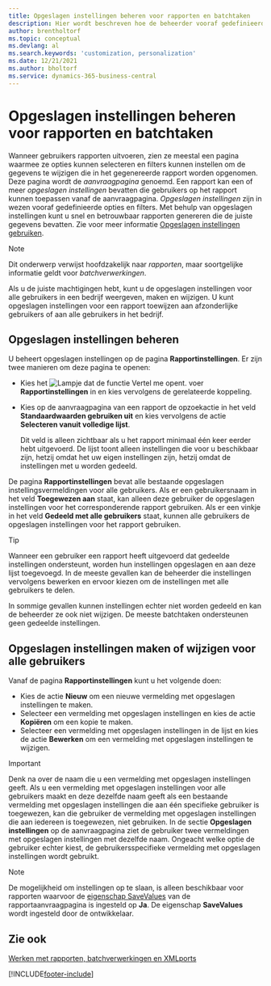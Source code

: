 ```yaml
---
title: Opgeslagen instellingen beheren voor rapporten en batchtaken
description: Hier wordt beschreven hoe de beheerder vooraf gedefinieerde opties en filters voor een rapport kan instellen en deze instellingen kan delen met een of alle gebruikers.
author: brentholtorf
ms.topic: conceptual
ms.devlang: al
ms.search.keywords: 'customization, personalization'
ms.date: 12/21/2021
ms.author: bholtorf
ms.service: dynamics-365-business-central
---
```

# <a name="manage-saved-settings-for-reports-and-batch-jobs"></a>Opgeslagen instellingen beheren voor rapporten en batchtaken

Wanneer gebruikers rapporten uitvoeren, zien ze meestal een pagina waarmee ze opties kunnen selecteren en filters kunnen instellen om de gegevens te wijzigen die in het gegenereerde rapport worden opgenomen. Deze pagina wordt de *aanvraagpagina* genoemd. Een rapport kan een of meer *opgeslagen instellingen* bevatten die gebruikers op het rapport kunnen toepassen vanaf de aanvraagpagina. *Opgeslagen instellingen* zijn in wezen vooraf gedefinieerde opties en filters. Met behulp van opgeslagen instellingen kunt u snel en betrouwbaar rapporten genereren die de juiste gegevens bevatten. Zie voor meer informatie [Opgeslagen instellingen gebruiken](ui-work-report.md#SavedSettings).

> [!NOTE]
> Dit onderwerp verwijst hoofdzakelijk naar *rapporten*, maar soortgelijke informatie geldt voor *batchverwerkingen*.

Als u de juiste machtigingen hebt, kunt u de opgeslagen instellingen voor alle gebruikers in een bedrijf weergeven, maken en wijzigen. U kunt opgeslagen instellingen voor een rapport toewijzen aan afzonderlijke gebruikers of aan alle gebruikers in het bedrijf.

## <a name="manage-saved-settings"></a>Opgeslagen instellingen beheren

U beheert opgeslagen instellingen op de pagina **Rapportinstellingen**. Er zijn twee manieren om deze pagina te openen:

- Kies het ![Lampje dat de functie Vertel me opent.](media/ui-search/search_small.png "Vertel me wat u wilt doen") voer **Rapportinstellingen** in en kies vervolgens de gerelateerde koppeling.
- Kies op de aanvraagpagina van een rapport de opzoekactie in het veld **Standaardwaarden gebruiken uit** en kies vervolgens de actie **Selecteren vanuit volledige lijst**.

    Dit veld is alleen zichtbaar als u het rapport minimaal één keer eerder hebt uitgevoerd. De lijst toont alleen instellingen die voor u beschikbaar zijn, hetzij omdat het uw eigen instellingen zijn, hetzij omdat de instellingen met u worden gedeeld.

De pagina **Rapportinstellingen** bevat alle bestaande opgeslagen instellingsvermeldingen voor alle gebruikers. Als er een gebruikersnaam in het veld **Toegewezen aan** staat, kan alleen deze gebruiker de opgeslagen instellingen voor het corresponderende rapport gebruiken. Als er een vinkje in het veld **Gedeeld met alle gebruikers** staat, kunnen alle gebruikers de opgeslagen instellingen voor het rapport gebruiken.  

> [!TIP]
> Wanneer een gebruiker een rapport heeft uitgevoerd dat gedeelde instellingen ondersteunt, worden hun instellingen opgeslagen en aan deze lijst toegevoegd. In de meeste gevallen kan de beheerder die instellingen vervolgens bewerken en ervoor kiezen om de instellingen met alle gebruikers te delen.
>
> In sommige gevallen kunnen instellingen echter niet worden gedeeld en kan de beheerder ze ook niet wijzigen. De meeste batchtaken ondersteunen geen gedeelde instellingen.  

## <a name="create-or-modify-saved-settings-for-all-users"></a>Opgeslagen instellingen maken of wijzigen voor alle gebruikers

Vanaf de pagina **Rapportinstellingen** kunt u het volgende doen:

- Kies de actie **Nieuw** om een nieuwe vermelding met opgeslagen instellingen te maken.
- Selecteer een vermelding met opgeslagen instellingen en kies de actie **Kopiëren** om een kopie te maken.
- Selecteer een vermelding met opgeslagen instellingen in de lijst en kies de actie **Bewerken** om een vermelding met opgeslagen instellingen te wijzigen.

> [!Important]
> Denk na over de naam die u een vermelding met opgeslagen instellingen geeft. Als u een vermelding met opgeslagen instellingen voor alle gebruikers maakt en deze dezelfde naam geeft als een bestaande vermelding met opgeslagen instellingen die aan één specifieke gebruiker is toegewezen, kan die gebruiker de vermelding met opgeslagen instellingen die aan iedereen is toegewezen, niet gebruiken.  In de sectie **Opgeslagen instellingen** op de aanvraagpagina ziet de gebruiker twee vermeldingen met opgeslagen instellingen met dezelfde naam. Ongeacht welke optie de gebruiker echter kiest, de gebruikersspecifieke vermelding met opgeslagen instellingen wordt gebruikt.

> [!NOTE]
> De mogelijkheid om instellingen op te slaan, is alleen beschikbaar voor rapporten waarvoor de [eigenschap SaveValues](/dynamics365/business-central/dev-itpro/developer/properties/devenv-savevalues-property) van de rapportaanvraagpagina is ingesteld op **Ja**. De eigenschap **SaveValues** wordt ingesteld door de ontwikkelaar.  

## <a name="see-also"></a>Zie ook

[Werken met rapporten, batchverwerkingen en XMLports](ui-work-report.md)  


[!INCLUDE[footer-include](includes/footer-banner.md)]
